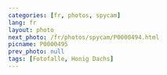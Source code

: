```yaml
---
categories: [fr, photos, spycam]
lang: fr
layout: photo
next_photo: /fr/photos/spycam/P0000494.html
picname: P0000495
prev_photo: null
tags: [Fotofalle, Honig Dachs]
---
```


